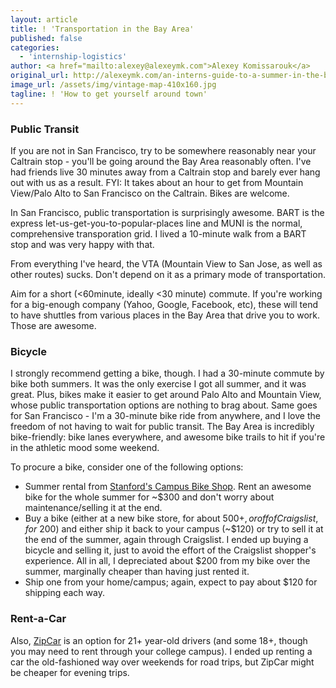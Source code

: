 ```yaml
---
layout: article
title: ! 'Transportation in the Bay Area'
published: false
categories:
  - 'internship-logistics'
author: <a href="mailto:alexey@alexeymk.com">Alexey Komissarouk</a>
original_url: http://alexeymk.com/an-interns-guide-to-a-summer-in-the-bay-area/
image_url: /assets/img/vintage-map-410x160.jpg
tagline: ! 'How to get yourself around town'
---
```


### Public Transit

If you are not in San Francisco, try to be somewhere reasonably near your Caltrain stop - you'll be going around the Bay Area reasonably often.  I've had friends live 30 minutes away from a Caltrain stop and barely ever hang out with us as a result.  FYI: It takes about an hour to get from Mountain View/Palo Alto to San Francisco on the Caltrain. Bikes are welcome.

In San Francisco, public transportation is surprisingly awesome.  BART is the express let-us-get-you-to-popular-places line and MUNI is the normal, comprehensive transporation grid. I lived a 10-minute walk from a BART stop and was very happy with that.

From everything I've heard, the VTA (Mountain View to San Jose, as well as other routes) sucks.  Don't depend on it as a primary mode of transportation.

Aim for a short (<60minute, ideally <30 minute) commute. If you're working for a big-enough company (Yahoo, Google, Facebook, etc), these will tend to have shuttles from various places in the Bay Area that drive you to work. Those are awesome.

### Bicycle

I strongly recommend getting a bike, though. I had a 30-minute commute by bike both summers.  It was the only exercise I got all summer, and it was great.  Plus, bikes make it easier to get around Palo Alto and Mountain View, whose public transportation options are nothing to brag about.  Same goes for San Francisco - I'm a 30-minute bike ride from anywhere, and I love the freedom of not having to wait for public transit.  The Bay Area is incredibly bike-friendly: bike lanes everywhere, and awesome bike trails to hit if you're in the athletic mood some weekend.

To procure a bike, consider one of the following options:

- Summer rental from [Stanford's Campus Bike Shop](http://campusbikeshop.com/).  Rent an awesome bike for the whole summer for ~$300 and don't worry about maintenance/selling it at the end.
- Buy a bike (either at a new bike store, for about $500+, or off of Craigslist, for ~$200) and either ship it back to your campus (~$120) or try to sell it at the end of the summer, again through Craigslist.  I ended up buying a bicycle and selling it, just to avoid the effort of the Craigslist shopper's experience.  All in all, I depreciated about $200 from my bike over the summer, marginally cheaper than having just rented it.
- Ship one from your home/campus; again, expect to pay about $120 for shipping each way.


### Rent-a-Car

Also, [ZipCar](http://zipcar.com) is an option for 21+ year-old drivers (and some 18+, though you may need to rent through your college campus). I ended up renting a car the old-fashioned way over weekends for road trips, but ZipCar might be cheaper for evening trips.
